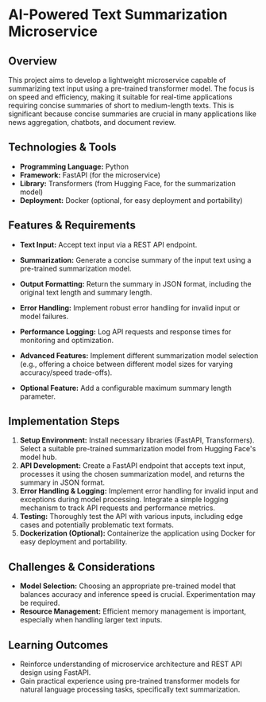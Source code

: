 # AI-Powered Text Summarization Microservice

## Overview
This project aims to develop a lightweight microservice capable of summarizing text input using a pre-trained transformer model.  The focus is on speed and efficiency, making it suitable for real-time applications requiring concise summaries of short to medium-length texts.  This is significant because concise summaries are crucial in many applications like news aggregation, chatbots, and document review.

## Technologies & Tools
- **Programming Language:** Python
- **Framework:** FastAPI (for the microservice)
- **Library:** Transformers (from Hugging Face, for the summarization model)
- **Deployment:** Docker (optional, for easy deployment and portability)


## Features & Requirements
- **Text Input:** Accept text input via a REST API endpoint.
- **Summarization:** Generate a concise summary of the input text using a pre-trained summarization model.
- **Output Formatting:** Return the summary in JSON format, including the original text length and summary length.
- **Error Handling:** Implement robust error handling for invalid input or model failures.
- **Performance Logging:** Log API requests and response times for monitoring and optimization.

- **Advanced Features:**  Implement different summarization model selection (e.g., offering a choice between different model sizes for varying accuracy/speed trade-offs).
- **Optional Feature:** Add a configurable maximum summary length parameter.


## Implementation Steps
1. **Setup Environment:** Install necessary libraries (FastAPI, Transformers). Select a suitable pre-trained summarization model from Hugging Face's model hub.
2. **API Development:** Create a FastAPI endpoint that accepts text input, processes it using the chosen summarization model, and returns the summary in JSON format.
3. **Error Handling & Logging:** Implement error handling for invalid input and exceptions during model processing. Integrate a simple logging mechanism to track API requests and performance metrics.
4. **Testing:** Thoroughly test the API with various inputs, including edge cases and potentially problematic text formats.
5. **Dockerization (Optional):** Containerize the application using Docker for easy deployment and portability.


## Challenges & Considerations
- **Model Selection:** Choosing an appropriate pre-trained model that balances accuracy and inference speed is crucial.  Experimentation may be required.
- **Resource Management:**  Efficient memory management is important, especially when handling larger text inputs.


## Learning Outcomes
- Reinforce understanding of microservice architecture and REST API design using FastAPI.
- Gain practical experience using pre-trained transformer models for natural language processing tasks, specifically text summarization.

